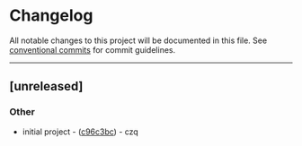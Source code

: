 # Changelog

All notable changes to this project will be documented in this file. See [conventional commits](https://www.conventionalcommits.org/) for commit guidelines.

---
## [unreleased]

### Other

- initial project - ([c96c3bc](https://github.com/special187/rcli/commit/c96c3bcc64bab92c63f54a8ee37f4a8e57a3a8bc)) - czq

<!-- generated by git-cliff -->